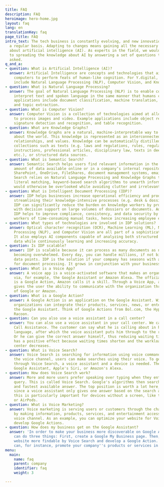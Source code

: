 ```yaml
---
title: FAQ
description: FAQ
heroimage: hero-home.jpg
layout: faq
lang: en
translationKey: faq
page_title: FAQ
intro_text: The tech business is constantly evolving, and new innovations appear on
  a regular basis. Adapting to changes means gaining all the necessary information
  about artificial intelligence (AI). As experts in the field, we would like to contribute
  to spreading the knowledge about AI by answering a set of questions that are frequently
  asked.
q_and_a:
- question: What is Artificial Intelligence (AI)?
  answer: Artificial Intelligence are concepts and technologies that aim to enable
    computers to perform feats of human-like cognition. For Y.digital, core AI technologies
    include Natural Language Processing (NLP), Computer Vision, and Knowledge Graphs.
- question: What is Natural Language Processing?
  answer: The goal of Natural Language Processing (NLP) is to enable computers to
    interpret text and spoken language in the same manner that humans can. Example
    applications include document classification, machine translation, speech processing,
    and topic extraction.
- question: What is Computer Vision?
  answer: Computer Vision is a collection of technologies aimed at allowing computers
    to process images and video. Example applications include object recognition,
    signature detection and recognition, and table recognition.
- question: What are Knowledge Graphs?
  answer: Knowledge Graphs are a natural, machine-interpretable way to express knowledge
    about the world. This knowledge is represented as an interconnected web of attributes,
    relationships, and values. Knowledge can be automatically distilled from data
    collections such as texts (e.g. laws and regulations, rules, regulations, work
    instructions, professional articles, disciplinary law, texts in deeds and statements,
    etc.), or structured data sources.
- question: What is Semantic Search?
  answer: Semantic Search helps users find relevant information in the ever-increasing
    amount of data available online or in a company’s internal repositories (e.g.,
    SharePoint, OneDrive, FileShares, document management systems, email). Semantic
    Search relies on Natural Language Processing and Knowledge Graphs to go beyond
    literal matching, keyword-based search algorithms to unearth information that
    would otherwise be overlooked while avoiding clutter and irrelevant search results.
- question: What is Intelligent Document Processing (IDP)?
  answer: IDP helps businesses increase operational efficiency and productivity by
    streamlining their knowledge-intensive processes (e.g. desk & dossier-based work).
    IDP can significantly reduce the burden on knowledge workers by providing them
    with decision support on large volumes of dossiers or documents. Additionally,
    IDP helps to improve compliance, consistency, and data security by relieving human
    workers of time-consuming manual tasks, hence increasing employee engagement.
- question: What types of technologies are involved in IDP solutions?
  answer: Optical character recognition (OCR), Machine Learning (ML), Natural Language
    Processing (NLP), and Computer Vision are all part of a sophisticated IDP platform.
    It also employs AI components capable of analyzing both structured and unstructured
    data while continuously learning and increasing accuracy.
- question: Is IDP scalable?
  answer: IDP is scalable because it can process as many documents as needed without
    becoming overwhelmed. Every day, you can handle millions, if not billions, of
    data points. IDP is the solution if your company has seasons with a higher need
    for document processing. It grows in conjunction with your business.
- question: What is a Voice App?
  answer: A voice app is a voice-activated software that makes an organization accessible
    via, for example, the Google Assistant or Amazon Alexa. The official term at Google
    is a Google Action, Amazon calls it a skill. Through a Voice App, an organization
    gives the user the ability to communicate with the organization through the platforms
    of Google or Amazon.
- question: What is a Google Action?
  answer: A Google Action is an application on the Google Assistant. With Google Action,
    organizations can integrate their products, services, news, or entertainment with
    the Google Assistant. Think of Google Actions from Bol.com, the Hypotheker, or
    Racoon.
- question: Can you also use a voice assistant in a call center?
  answer: You can also use a voice assistant in your call center. We call this Smart
    Call Assistance. The customer can say what he is calling about in his own (natural)
    language, after which the voice assistant puts him through to the right department.
    Or he can give the correct answer himself, thus reducing waiting times. It also
    has a positive effect because waiting times shorten and the workload in the call
    center decreases.
- question: What is Voice Search?
  answer: Voice Search is searching for information using voice commands. Through
    the voice channel, users can make searches using their voice. To get information
    through Voice Search, a voice assistant and a device is needed. These include
    Google Assistant, Apple's Siri, or Amazon's Alexa.
- question: How does Voice Search work?
  answer: More and more users prefer speaking over typing when they enter a search
    query. This is called Voice Search. Google's algorithms then search for the best
    and fastest available answer. The top position is worth a lot here, especially
    since a voice assistant only gives one answer based on the search algorithm -
    this is particularly important for devices without a screen, like the Google Home
    or AirPods.
- question: What is Voice Marketing?
  answer: Voice marketing is serving users or customers through the channel of voice
    by making information, products, services, and entertainment accessible to the
    voice channel. As an example, you can optimize your website for Voice Search and
    develop Google Actions.
- question: How does my business get on the Google Assistant?
  answer: 'In order to make your business more discoverable on Google Assistant, you
    can do three things: First, create a Google My Business page. Then, make your
    website more findable by Voice Search and develop a Google Action. Lastly, you
    can, for instance, promote your company''s products or services in an Action.'
menu:
  main:
    name: faq
    parent: company
    identifier: faq
    weight: 3

---
```

